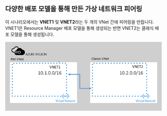 ## <a name="x-model"></a>다양한 배포 모델을 통해 만든 가상 네트워크 피어링
이 시나리오에서는 **VNET1** 및 **VNET2**라는 두 개의 VNet 간에 피어링을 만듭니다. VNET1은 Resource Manager 배포 모델을 통해 생성되는 반면 VNET2는 클래식 배포 모델을 통해 생성됩니다.

> 
![ASM-ARM 배포 시나리오](./media/virtual-networks-create-vnetpeering-scenario-asmtoarm-include/figure01.PNG)

